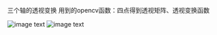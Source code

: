 三个轴的透视变换
用到的opencv函数：四点得到透视矩阵、透视变换函数

![image text](https://github.com/Youjiangbaba/RotateConvert/blob/master/image/image01.png)
![image text](https://github.com/Youjiangbaba/RotateConvert/blob/master/image/image02.png)
